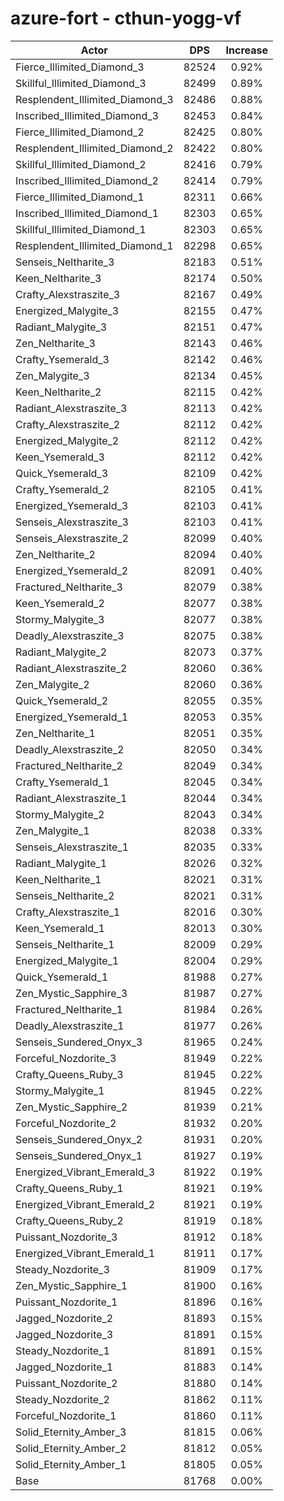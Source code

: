 # azure-fort - cthun-yogg-vf
| Actor | DPS | Increase |
|---|:---:|:---:|
|Fierce_Illimited_Diamond_3|82524|0.92%|
|Skillful_Illimited_Diamond_3|82499|0.89%|
|Resplendent_Illimited_Diamond_3|82486|0.88%|
|Inscribed_Illimited_Diamond_3|82453|0.84%|
|Fierce_Illimited_Diamond_2|82425|0.80%|
|Resplendent_Illimited_Diamond_2|82422|0.80%|
|Skillful_Illimited_Diamond_2|82416|0.79%|
|Inscribed_Illimited_Diamond_2|82414|0.79%|
|Fierce_Illimited_Diamond_1|82311|0.66%|
|Inscribed_Illimited_Diamond_1|82303|0.65%|
|Skillful_Illimited_Diamond_1|82303|0.65%|
|Resplendent_Illimited_Diamond_1|82298|0.65%|
|Senseis_Neltharite_3|82183|0.51%|
|Keen_Neltharite_3|82174|0.50%|
|Crafty_Alexstraszite_3|82167|0.49%|
|Energized_Malygite_3|82155|0.47%|
|Radiant_Malygite_3|82151|0.47%|
|Zen_Neltharite_3|82143|0.46%|
|Crafty_Ysemerald_3|82142|0.46%|
|Zen_Malygite_3|82134|0.45%|
|Keen_Neltharite_2|82115|0.42%|
|Radiant_Alexstraszite_3|82113|0.42%|
|Crafty_Alexstraszite_2|82112|0.42%|
|Energized_Malygite_2|82112|0.42%|
|Keen_Ysemerald_3|82112|0.42%|
|Quick_Ysemerald_3|82109|0.42%|
|Crafty_Ysemerald_2|82105|0.41%|
|Energized_Ysemerald_3|82103|0.41%|
|Senseis_Alexstraszite_3|82103|0.41%|
|Senseis_Alexstraszite_2|82099|0.40%|
|Zen_Neltharite_2|82094|0.40%|
|Energized_Ysemerald_2|82091|0.40%|
|Fractured_Neltharite_3|82079|0.38%|
|Keen_Ysemerald_2|82077|0.38%|
|Stormy_Malygite_3|82077|0.38%|
|Deadly_Alexstraszite_3|82075|0.38%|
|Radiant_Malygite_2|82073|0.37%|
|Radiant_Alexstraszite_2|82060|0.36%|
|Zen_Malygite_2|82060|0.36%|
|Quick_Ysemerald_2|82055|0.35%|
|Energized_Ysemerald_1|82053|0.35%|
|Zen_Neltharite_1|82051|0.35%|
|Deadly_Alexstraszite_2|82050|0.34%|
|Fractured_Neltharite_2|82049|0.34%|
|Crafty_Ysemerald_1|82045|0.34%|
|Radiant_Alexstraszite_1|82044|0.34%|
|Stormy_Malygite_2|82043|0.34%|
|Zen_Malygite_1|82038|0.33%|
|Senseis_Alexstraszite_1|82035|0.33%|
|Radiant_Malygite_1|82026|0.32%|
|Keen_Neltharite_1|82021|0.31%|
|Senseis_Neltharite_2|82021|0.31%|
|Crafty_Alexstraszite_1|82016|0.30%|
|Keen_Ysemerald_1|82013|0.30%|
|Senseis_Neltharite_1|82009|0.29%|
|Energized_Malygite_1|82004|0.29%|
|Quick_Ysemerald_1|81988|0.27%|
|Zen_Mystic_Sapphire_3|81987|0.27%|
|Fractured_Neltharite_1|81984|0.26%|
|Deadly_Alexstraszite_1|81977|0.26%|
|Senseis_Sundered_Onyx_3|81965|0.24%|
|Forceful_Nozdorite_3|81949|0.22%|
|Crafty_Queens_Ruby_3|81945|0.22%|
|Stormy_Malygite_1|81945|0.22%|
|Zen_Mystic_Sapphire_2|81939|0.21%|
|Forceful_Nozdorite_2|81932|0.20%|
|Senseis_Sundered_Onyx_2|81931|0.20%|
|Senseis_Sundered_Onyx_1|81927|0.19%|
|Energized_Vibrant_Emerald_3|81922|0.19%|
|Crafty_Queens_Ruby_1|81921|0.19%|
|Energized_Vibrant_Emerald_2|81921|0.19%|
|Crafty_Queens_Ruby_2|81919|0.18%|
|Puissant_Nozdorite_3|81912|0.18%|
|Energized_Vibrant_Emerald_1|81911|0.17%|
|Steady_Nozdorite_3|81909|0.17%|
|Zen_Mystic_Sapphire_1|81900|0.16%|
|Puissant_Nozdorite_1|81896|0.16%|
|Jagged_Nozdorite_2|81893|0.15%|
|Jagged_Nozdorite_3|81891|0.15%|
|Steady_Nozdorite_1|81891|0.15%|
|Jagged_Nozdorite_1|81883|0.14%|
|Puissant_Nozdorite_2|81880|0.14%|
|Steady_Nozdorite_2|81862|0.11%|
|Forceful_Nozdorite_1|81860|0.11%|
|Solid_Eternity_Amber_3|81815|0.06%|
|Solid_Eternity_Amber_2|81812|0.05%|
|Solid_Eternity_Amber_1|81805|0.05%|
|Base|81768|0.00%|
